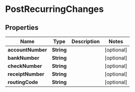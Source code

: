 

# PostRecurringChanges


## Properties

| Name | Type | Description | Notes |
|------------ | ------------- | ------------- | -------------|
|**accountNumber** | **String** |  |  [optional] |
|**bankNumber** | **String** |  |  [optional] |
|**checkNumber** | **String** |  |  [optional] |
|**receiptNumber** | **String** |  |  [optional] |
|**routingCode** | **String** |  |  [optional] |



